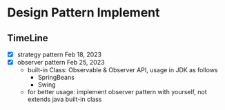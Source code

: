 # Design Pattern Implement

## TimeLine
- [x] strategy pattern Feb 18, 2023
- [x] observer pattern Feb 25, 2023
  - built-in Class: Observable & Observer API, usage in JDK as follows
    - SpringBeans
    - Swing
  - for better usage: implement observer pattern with yourself, not extends java built-in class